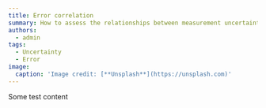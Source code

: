 ```yaml
---
title: Error correlation
summary: How to assess the relationships between measurement uncertainties?
authors:
  - admin
tags:
  - Uncertainty
  - Error
image:
  caption: 'Image credit: [**Unsplash**](https://unsplash.com)'
---
```


Some test content
